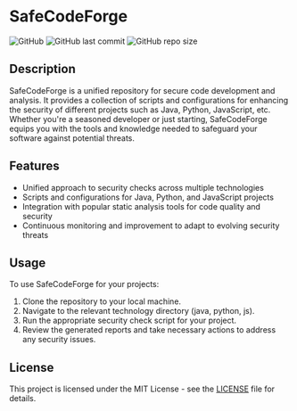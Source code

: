 # SafeCodeForge

![GitHub](https://img.shields.io/github/license/ih0r-d/safecodeforge)
![GitHub last commit](https://img.shields.io/github/last-commit/ih0r-d/safecodeforge)
![GitHub repo size](https://img.shields.io/github/repo-size/ih0r-d/safecodeforge)

## Description

SafeCodeForge is a unified repository for secure code development and analysis. 
It provides a collection of scripts and configurations for enhancing the security of different projects such as Java, Python, JavaScript, etc. 
Whether you're a seasoned developer or just starting, SafeCodeForge equips you with the tools and knowledge needed to safeguard your software against potential threats.

## Features

- Unified approach to security checks across multiple technologies
- Scripts and configurations for Java, Python, and JavaScript projects
- Integration with popular static analysis tools for code quality and security
- Continuous monitoring and improvement to adapt to evolving security threats

## Usage

To use SafeCodeForge for your projects:

1. Clone the repository to your local machine.
2. Navigate to the relevant technology directory (java, python, js).
3. Run the appropriate security check script for your project.
4. Review the generated reports and take necessary actions to address any security issues.

## License

This project is licensed under the MIT License - see the [LICENSE](LICENSE) file for details.
